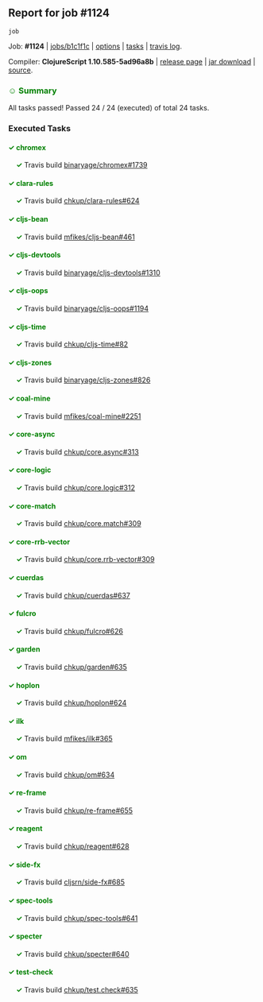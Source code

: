 ## Report for job #1124
```
job
```


Job: **#1124** | [jobs/b1c1f1c](https://github.com/cljs-oss/canary/commit/b1c1f1c3b2a4faf9f5fd8c1c174866840f03ba8d) | [options](options.edn) | [tasks](tasks.edn) | [travis log](https://travis-ci.org/cljs-oss/canary/builds/594128146).

Compiler: **ClojureScript 1.10.585-5ad96a8b** | [release page](https://github.com/cljs-oss/canary/releases/tag/r1.10.585-5ad96a8b) | [jar download](https://github.com/cljs-oss/canary/releases/download/r1.10.585-5ad96a8b/clojurescript-1.10.585-5ad96a8b.jar) | [source](https://github.com/clojure/clojurescript/commit/5ad96a8b3ae2e3616a19715ba9ba2471a36933a2).

### <b style='color:green'>☺ Summary</b>

All tasks passed! Passed 24 / 24 (executed) of total 24 tasks.

### Executed Tasks

#### <b style='color:green'>&#x2713; chromex</b>
&nbsp;&nbsp;&nbsp;&nbsp;<b style='color:green'>&#x2713;</b> Travis build [binaryage/chromex#1739](https://travis-ci.org/binaryage/chromex/builds/594128577)<br>

#### <b style='color:green'>&#x2713; clara-rules</b>
&nbsp;&nbsp;&nbsp;&nbsp;<b style='color:green'>&#x2713;</b> Travis build [chkup/clara-rules#624](https://travis-ci.org/chkup/clara-rules/builds/594128585)<br>

#### <b style='color:green'>&#x2713; cljs-bean</b>
&nbsp;&nbsp;&nbsp;&nbsp;<b style='color:green'>&#x2713;</b> Travis build [mfikes/cljs-bean#461](https://travis-ci.org/mfikes/cljs-bean/builds/594128587)<br>

#### <b style='color:green'>&#x2713; cljs-devtools</b>
&nbsp;&nbsp;&nbsp;&nbsp;<b style='color:green'>&#x2713;</b> Travis build [binaryage/cljs-devtools#1310](https://travis-ci.org/binaryage/cljs-devtools/builds/594128589)<br>

#### <b style='color:green'>&#x2713; cljs-oops</b>
&nbsp;&nbsp;&nbsp;&nbsp;<b style='color:green'>&#x2713;</b> Travis build [binaryage/cljs-oops#1194](https://travis-ci.org/binaryage/cljs-oops/builds/594128593)<br>

#### <b style='color:green'>&#x2713; cljs-time</b>
&nbsp;&nbsp;&nbsp;&nbsp;<b style='color:green'>&#x2713;</b> Travis build [chkup/cljs-time#82](https://travis-ci.org/chkup/cljs-time/builds/594128599)<br>

#### <b style='color:green'>&#x2713; cljs-zones</b>
&nbsp;&nbsp;&nbsp;&nbsp;<b style='color:green'>&#x2713;</b> Travis build [binaryage/cljs-zones#826](https://travis-ci.org/binaryage/cljs-zones/builds/594128602)<br>

#### <b style='color:green'>&#x2713; coal-mine</b>
&nbsp;&nbsp;&nbsp;&nbsp;<b style='color:green'>&#x2713;</b> Travis build [mfikes/coal-mine#2251](https://travis-ci.org/mfikes/coal-mine/builds/594128611)<br>

#### <b style='color:green'>&#x2713; core-async</b>
&nbsp;&nbsp;&nbsp;&nbsp;<b style='color:green'>&#x2713;</b> Travis build [chkup/core.async#313](https://travis-ci.org/chkup/core.async/builds/594128617)<br>

#### <b style='color:green'>&#x2713; core-logic</b>
&nbsp;&nbsp;&nbsp;&nbsp;<b style='color:green'>&#x2713;</b> Travis build [chkup/core.logic#312](https://travis-ci.org/chkup/core.logic/builds/594128623)<br>

#### <b style='color:green'>&#x2713; core-match</b>
&nbsp;&nbsp;&nbsp;&nbsp;<b style='color:green'>&#x2713;</b> Travis build [chkup/core.match#309](https://travis-ci.org/chkup/core.match/builds/594128631)<br>

#### <b style='color:green'>&#x2713; core-rrb-vector</b>
&nbsp;&nbsp;&nbsp;&nbsp;<b style='color:green'>&#x2713;</b> Travis build [chkup/core.rrb-vector#309](https://travis-ci.org/chkup/core.rrb-vector/builds/594128637)<br>

#### <b style='color:green'>&#x2713; cuerdas</b>
&nbsp;&nbsp;&nbsp;&nbsp;<b style='color:green'>&#x2713;</b> Travis build [chkup/cuerdas#637](https://travis-ci.org/chkup/cuerdas/builds/594128643)<br>

#### <b style='color:green'>&#x2713; fulcro</b>
&nbsp;&nbsp;&nbsp;&nbsp;<b style='color:green'>&#x2713;</b> Travis build [chkup/fulcro#626](https://travis-ci.org/chkup/fulcro/builds/594128656)<br>

#### <b style='color:green'>&#x2713; garden</b>
&nbsp;&nbsp;&nbsp;&nbsp;<b style='color:green'>&#x2713;</b> Travis build [chkup/garden#635](https://travis-ci.org/chkup/garden/builds/594128645)<br>

#### <b style='color:green'>&#x2713; hoplon</b>
&nbsp;&nbsp;&nbsp;&nbsp;<b style='color:green'>&#x2713;</b> Travis build [chkup/hoplon#624](https://travis-ci.org/chkup/hoplon/builds/594128686)<br>

#### <b style='color:green'>&#x2713; ilk</b>
&nbsp;&nbsp;&nbsp;&nbsp;<b style='color:green'>&#x2713;</b> Travis build [mfikes/ilk#365](https://travis-ci.org/mfikes/ilk/builds/594128647)<br>

#### <b style='color:green'>&#x2713; om</b>
&nbsp;&nbsp;&nbsp;&nbsp;<b style='color:green'>&#x2713;</b> Travis build [chkup/om#634](https://travis-ci.org/chkup/om/builds/594128649)<br>

#### <b style='color:green'>&#x2713; re-frame</b>
&nbsp;&nbsp;&nbsp;&nbsp;<b style='color:green'>&#x2713;</b> Travis build [chkup/re-frame#655](https://travis-ci.org/chkup/re-frame/builds/594128701)<br>

#### <b style='color:green'>&#x2713; reagent</b>
&nbsp;&nbsp;&nbsp;&nbsp;<b style='color:green'>&#x2713;</b> Travis build [chkup/reagent#628](https://travis-ci.org/chkup/reagent/builds/594128699)<br>

#### <b style='color:green'>&#x2713; side-fx</b>
&nbsp;&nbsp;&nbsp;&nbsp;<b style='color:green'>&#x2713;</b> Travis build [cljsrn/side-fx#685](https://travis-ci.org/cljsrn/side-fx/builds/594128711)<br>

#### <b style='color:green'>&#x2713; spec-tools</b>
&nbsp;&nbsp;&nbsp;&nbsp;<b style='color:green'>&#x2713;</b> Travis build [chkup/spec-tools#641](https://travis-ci.org/chkup/spec-tools/builds/594128703)<br>

#### <b style='color:green'>&#x2713; specter</b>
&nbsp;&nbsp;&nbsp;&nbsp;<b style='color:green'>&#x2713;</b> Travis build [chkup/specter#640](https://travis-ci.org/chkup/specter/builds/594128713)<br>

#### <b style='color:green'>&#x2713; test-check</b>
&nbsp;&nbsp;&nbsp;&nbsp;<b style='color:green'>&#x2713;</b> Travis build [chkup/test.check#635](https://travis-ci.org/chkup/test.check/builds/594128719)<br>